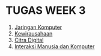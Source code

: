# TUGAS WEEK 3

1. [Jaringan Komputer](/tugas/week-3/tugas-makalah-sejarah-perkembangan-router-dalam-jaringan-komputer_ghifar_rito_ikbar_f_21103041078.pdf)
2. [Kewirausahaan](/materi/kewirausahaan/week-3/)
3. [Citra Digital](/materi/pengolahan-citra-digital/week-3/)
4. [Interaksi Manusia dan Komputer](/materi/interaksi-manusia-dan-komputer/week-3/)